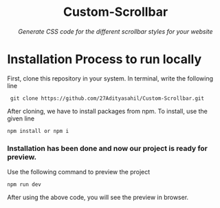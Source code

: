 <h1 align="center"> Custom-Scrollbar </h1>

<h6 align="center"> Generate CSS code for the different scrollbar styles for your website </h6>

# Installation Process to run locally

<p> First, clone this repository in your system. In terminal, write the following line </p>

```  git clone https://github.com/27Adityasahil/Custom-Scrollbar.git ```

<p> After cloning, we have to install packages from npm. To install, use the given line </p>

``` npm install or npm i ```

### Installation has been done and now our project is ready for preview.

<p> Use the following command to preview the project </p>

``` npm run dev ```

<p> After using the above code, you will see the preview in browser. </p>
